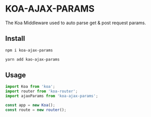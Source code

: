 # KOA-AJAX-PARAMS

The Koa Middleware used to auto parse get & post request params.

## Install

```bash
npm i koa-ajax-params
```

```bash
yarn add kao-ajax-params
```

## Usage

```javascript
import Koa from 'koa';
import router from 'koa-router';
import ajaxParams from 'koa-ajax-params';

const app = new Koa();
const route = new router();
```

